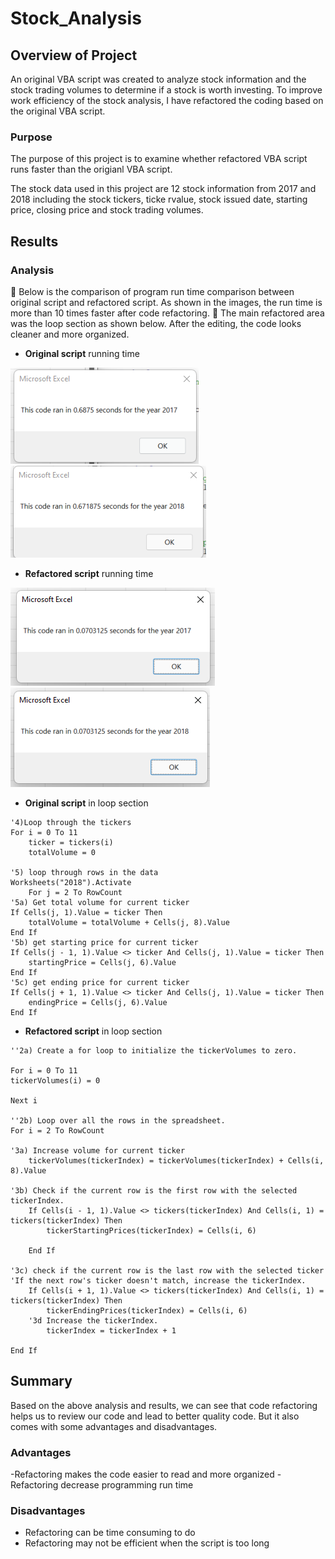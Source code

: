 # Stock_Analysis

## Overview of Project
An original VBA script was created to analyze stock information and the stock trading volumes to determine if a stock is worth investing. To improve work efficiency of the stock analysis, I have refactored the coding based on the original VBA script. 

### Purpose
The purpose of this project is to examine whether refactored VBA script runs faster than the origianl VBA script.

The stock data used in this project are 12 stock information from 2017 and 2018 including the stock tickers, ticke rvalue, stock issued date, starting price, closing price and stock trading volumes. 

## Results

### Analysis
:star2: Below is the comparison of program run time comparison between original script and refactored script. As shown in the images, the run time is more than 10 times faster after code refactoring. 
:star2: The main refactored area was the loop section as shown below. After the editing, the code looks cleaner and more organized.

 - **Original script** running time 

 ![](Resources/Original_scirpt_2017.png)
 ![](Resources/Original_scirpt_2018.png)
 
 - **Refactored script** running time 
 
 ![](Resources/VBA_Challenge_2017.png)
 ![](Resources/VBA_Challenge_2018.png)


- **Original script** in loop section
```
'4)Loop through the tickers
For i = 0 To 11
    ticker = tickers(i)
    totalVolume = 0 

'5) loop through rows in the data
Worksheets("2018").Activate
    For j = 2 To RowCount
'5a) Get total volume for current ticker
If Cells(j, 1).Value = ticker Then
    totalVolume = totalVolume + Cells(j, 8).Value
End If
'5b) get starting price for current ticker
If Cells(j - 1, 1).Value <> ticker And Cells(j, 1).Value = ticker Then
    startingPrice = Cells(j, 6).Value
End If
'5c) get ending price for current ticker
If Cells(j + 1, 1).Value <> ticker And Cells(j, 1).Value = ticker Then
    endingPrice = Cells(j, 6).Value
End If
```
- **Refactored script** in loop section
```
''2a) Create a for loop to initialize the tickerVolumes to zero.

For i = 0 To 11
tickerVolumes(i) = 0

Next i

''2b) Loop over all the rows in the spreadsheet.
For i = 2 To RowCount

'3a) Increase volume for current ticker
    tickerVolumes(tickerIndex) = tickerVolumes(tickerIndex) + Cells(i, 8).Value

'3b) Check if the current row is the first row with the selected tickerIndex.
    If Cells(i - 1, 1).Value <> tickers(tickerIndex) And Cells(i, 1) = tickers(tickerIndex) Then
        tickerStartingPrices(tickerIndex) = Cells(i, 6)

    End If

'3c) check if the current row is the last row with the selected ticker
'If the next row's ticker doesn't match, increase the tickerIndex.
    If Cells(i + 1, 1).Value <> tickers(tickerIndex) And Cells(i, 1) = tickers(tickerIndex) Then
        tickerEndingPrices(tickerIndex) = Cells(i, 6)
    '3d Increase the tickerIndex.
        tickerIndex = tickerIndex + 1

End If
```
## Summary
Based on the above analysis and results, we can see that code refactoring helps us to review our code and lead to better quality code. But it also comes with some advantages and disadvantages. 
### Advantages
 -Refactoring makes the code easier to read and more organized
 -Refactoring decrease programming run time
### Disadvantages
 - Refactoring can be time consuming to do
 - Refactoring may not be efficient when the script is too long
